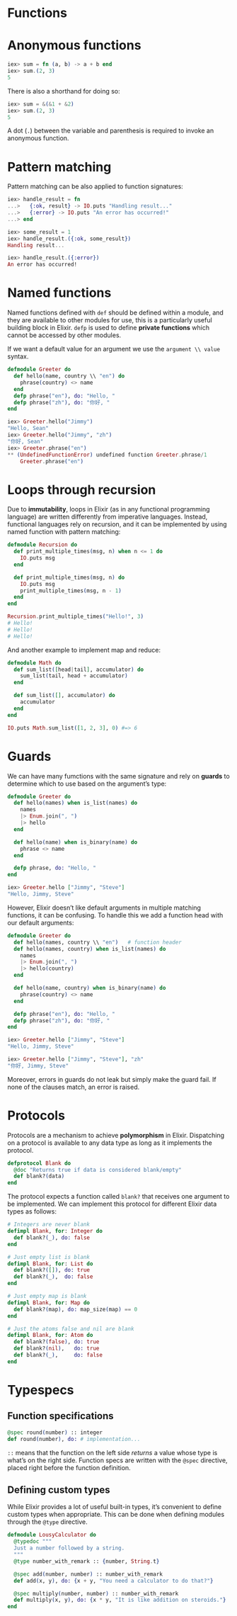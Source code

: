 Functions
=========

# Anonymous functions

```elixir
iex> sum = fn (a, b) -> a + b end
iex> sum.(2, 3)
5
```

There is also a shorthand for doing so:

```elixir
iex> sum = &(&1 + &2)
iex> sum.(2, 3)
5
```

A dot (`.`) between the variable and parenthesis is required to invoke an anonymous function.

# Pattern matching

Pattern matching can be also applied to function signatures:

```elixir
iex> handle_result = fn
...>   {:ok, result} -> IO.puts "Handling result..."
...>   {:error} -> IO.puts "An error has occurred!"
...> end

iex> some_result = 1
iex> handle_result.({:ok, some_result})
Handling result...

iex> handle_result.({:error})
An error has occurred!
```

# Named functions

Named functions defined with `def` should be defined within a module, and they are available to other modules for use, this is a particularly useful building block in Elixir. `defp` is used to define **private functions** which cannot be accessed by other modules.

If we want a default value for an argument we use the `argument \\ value` syntax.

```elixir
defmodule Greeter do
  def hello(name, country \\ "en") do
    phrase(country) <> name
  end
  defp phrase("en"), do: "Hello, "
  defp phrase("zh"), do: "你好, "
end

iex> Greeter.hello("Jimmy")
"Hello, Sean"
iex> Greeter.hello("Jimmy", "zh")
"你好, Sean"
iex> Greeter.phrase("en")
** (UndefinedFunctionError) undefined function Greeter.phrase/1
    Greeter.phrase("en")
```

# Loops through recursion

Due to **immutability**, loops in Elixir (as in any functional programming language) are written differently from imperative languages. Instead, functional languages rely on recursion, and it can be implemented by using named function with pattern matching:

```elixir
defmodule Recursion do
  def print_multiple_times(msg, n) when n <= 1 do
    IO.puts msg
  end

  def print_multiple_times(msg, n) do
    IO.puts msg
    print_multiple_times(msg, n - 1)
  end
end

Recursion.print_multiple_times("Hello!", 3)
# Hello!
# Hello!
# Hello!
```

And another example to implement map and reduce:

```elixir
defmodule Math do
  def sum_list([head|tail], accumulator) do
    sum_list(tail, head + accumulator)
  end

  def sum_list([], accumulator) do
    accumulator
  end
end

IO.puts Math.sum_list([1, 2, 3], 0) #=> 6
```

# Guards

We can have many fumctions with the same signature and rely on **guards** to determine which to use based on the argument’s type:

```elixir
defmodule Greeter do
  def hello(names) when is_list(names) do
    names
    |> Enum.join(", ")
    |> hello
  end

  def hello(name) when is_binary(name) do
    phrase <> name
  end

  defp phrase, do: "Hello, "
end

iex> Greeter.hello ["Jimmy", "Steve"]
"Hello, Jimmy, Steve"
```

However, Elixir doesn’t like default arguments in multiple matching functions, it can be confusing. To handle this we add a function head with our default arguments:

```elixir
defmodule Greeter do
  def hello(names, country \\ "en")   # function header
  def hello(names, country) when is_list(names) do
    names
    |> Enum.join(", ")
    |> hello(country)
  end

  def hello(name, country) when is_binary(name) do
    phrase(country) <> name
  end

  defp phrase("en"), do: "Hello, "
  defp phrase("zh"), do: "你好, "
end

iex> Greeter.hello ["Jimmy", "Steve"]
"Hello, Jimmy, Steve"

iex> Greeter.hello ["Jimmy", "Steve"], "zh"
"你好, Jimmy, Steve"
```

Moreover, errors in guards do not leak but simply make the guard fail. If none of the clauses match, an error is raised.

# Protocols

Protocols are a mechanism to achieve **polymorphism** in Elixir. Dispatching on a protocol is available to any data type as long as it implements the protocol.

```elixir
defprotocol Blank do
  @doc "Returns true if data is considered blank/empty"
  def blank?(data)
end
```

The protocol expects a function called `blank?` that receives one argument to be implemented. We can implement this protocol for different Elixir data types as follows:

```elixir
# Integers are never blank
defimpl Blank, for: Integer do
  def blank?(_), do: false
end

# Just empty list is blank
defimpl Blank, for: List do
  def blank?([]), do: true
  def blank?(_),  do: false
end

# Just empty map is blank
defimpl Blank, for: Map do
  def blank?(map), do: map_size(map) == 0
end

# Just the atoms false and nil are blank
defimpl Blank, for: Atom do
  def blank?(false), do: true
  def blank?(nil),   do: true
  def blank?(_),     do: false
end
```

# Typespecs

## Function specifications

```elixir
@spec round(number) :: integer
def round(number), do: # implementation...
```

`::` means that the function on the left side *returns* a value whose type is what’s on the right side. Function specs are written with the `@spec` directive, placed right before the function definition.

## Defining custom types

While Elixir provides a lot of useful built-in types, it’s convenient to define custom types when appropriate. This can be done when defining modules through the `@type` directive.

```elixir
defmodule LousyCalculator do
  @typedoc """
  Just a number followed by a string.
  """
  @type number_with_remark :: {number, String.t}

  @spec add(number, number) :: number_with_remark
  def add(x, y), do: {x + y, "You need a calculator to do that?"}

  @spec multiply(number, number) :: number_with_remark
  def multiply(x, y), do: {x * y, "It is like addition on steroids."}
end
```
